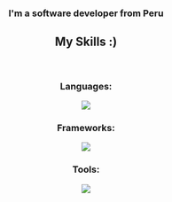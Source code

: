 <div align="center">
  <h3>I'm a software developer from Peru</h3>
</div>

<div align="center">
  <h2>My Skills :)</h2>
  <br/>
  <div align="center">
    <h3>Languages:</h3>
    <img src="https://skillicons.dev/icons?i=javascript" />
    <h3>Frameworks:</h3>
    <img src="https://skillicons.dev/icons?i=angular,html,css,tailwind,nestjs" />
    <h3>Tools:</h3>
    <img src="https://skillicons.dev/icons?i=vscode,postman,docker"/>
  </div>
</div>
